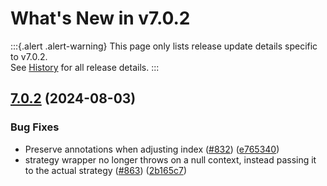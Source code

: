 # What's New in v<span class="_version">7.0.2</span>

:::{.alert .alert-warning}
This page only lists release update details specific to v<span class="_version">7.0.2</span>.  
See [History](History) for all release details.
:::

<!--_release-notes-->
## [7.0.2](https://github.com/Finbuckle/Finbuckle.MultiTenant/compare/v7.0.1...v7.0.2) (2024-08-03)


### Bug Fixes

* Preserve annotations when adjusting index ([#832](https://github.com/Finbuckle/Finbuckle.MultiTenant/issues/832)) ([e765340](https://github.com/Finbuckle/Finbuckle.MultiTenant/commit/e765340a3c74268cadf191a55e9a5c082894c2bd))
* strategy wrapper no longer throws on a null context, instead passing it to the actual strategy ([#863](https://github.com/Finbuckle/Finbuckle.MultiTenant/issues/863)) ([2b165c7](https://github.com/Finbuckle/Finbuckle.MultiTenant/commit/2b165c77db4f82244e33fe1823e865f30b2a3ea2))




<!--_release-notes-->
